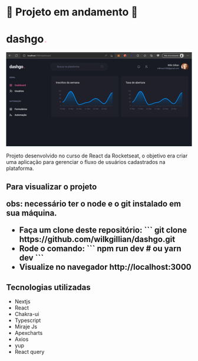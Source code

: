 <h1>🚧 Projeto em andamento 🚧</h1>

<h1>dashgo<strong style="color: pink;">.</strong></h1>

<img src="public/assets/captura.png" alt="dashgo" />

<p>Projeto desenvolvido no curso de React da Rocketseat, o objetivo era criar uma aplicação para gerenciar 
o fluxo de usuários cadastrados na plataforma.</p>
<h2>Para visualizar o projeto

obs: necessário ter o node e o git instalado em sua máquina.

<ul>
<li>Faça um clone deste repositório:
```
git clone https://github.com/wilkgillian/dashgo.git
</li>
<li>Rode o comando:
```
npm run dev
# ou
yarn dev
```
</li>
<li>Visualize no navegador http://localhost:3000
</li></ul>

<h2>Tecnologias utilizadas</h2>
<ul>
<li><a src="https://nextjs.org/">Nextjs</a></li>
<li><a src="https://pt-br.reactjs.org/">React</a></li>
<li><a src="https://chakra-ui.com/">Chakra-ui</a></li>
<li><a src="https://www.typescriptlang.org/pt/">Typescript</a></li>
<li><a src="https://miragejs.com/">Miraje Js</a></li>
<li><a src="https://apexcharts.com/">Apexcharts</a></li>
<li><a src="https://axios-http.com/ptbr/docs/intro">Axios</a></li>
<li><a src="https://www.npmjs.com/package/yup">yup</a></li>
<li><a src="https://tanstack.com/query/v4/?from=reactQueryV3&original=https://react-query-v3.tanstack.com/">React query</a></li>
</ul>
